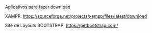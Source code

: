 Aplicativos para fazer download 



XAMPP: https://sourceforge.net/projects/xampp/files/latest/download



Site de Layouts
BOOTSTRAP: https://getbootstrap.com/

